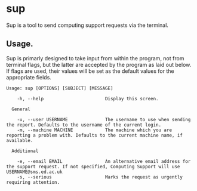 # sup #

Sup is a tool to send computing support requests via the terminal.

## Usage. ##

Sup is primarly designed to take input from within the program, not from terminal flags, but the latter are accepted by the program as laid out below.
If flags are used, their values will be set as the default values for the appropriate fields.

    Usage: sup [OPTIONS] [SUBJECT] [MESSAGE]

      	-h, --help                       Display this screen.

      General

        -u, --user USERNAME              The username to use when sending the report. Defaults to the username of the current login.
        -m, --machine MACHINE            The machine which you are reporting a problem with. Defaults to the current machine name, if available.

      Additional

        -e, --email EMAIL                An alternative email address for the support request. If not specified, Computing Support will use USERNAME@sms.ed.ac.uk
        -s, --serious                    Marks the request as urgently requiring attention.
